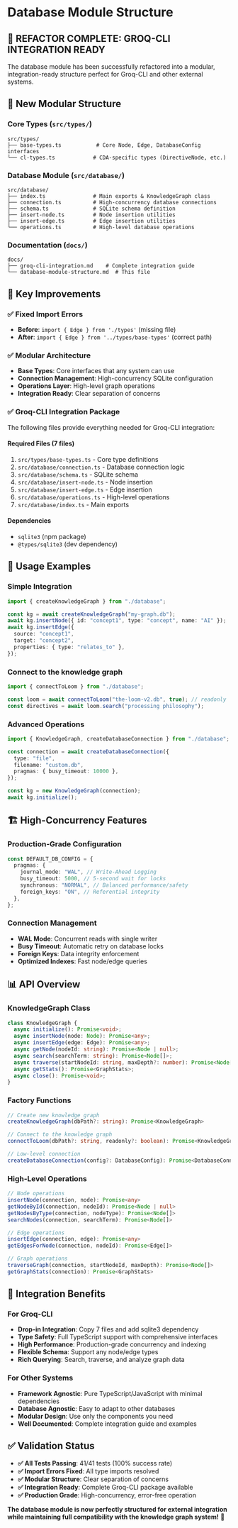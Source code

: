 # Database Module Structure

## 🎯 **REFACTOR COMPLETE: GROQ-CLI INTEGRATION READY**

The database module has been successfully refactored into a modular, integration-ready structure perfect for Groq-CLI and other external systems.

## 📁 **New Modular Structure**

### **Core Types (`src/types/`)**

```
src/types/
├── base-types.ts           # Core Node, Edge, DatabaseConfig interfaces
└── cl-types.ts            # CDA-specific types (DirectiveNode, etc.)
```

### **Database Module (`src/database/`)**

```
src/database/
├── index.ts               # Main exports & KnowledgeGraph class
├── connection.ts          # High-concurrency database connections
├── schema.ts              # SQLite schema definition
├── insert-node.ts         # Node insertion utilities
├── insert-edge.ts         # Edge insertion utilities
└── operations.ts          # High-level database operations
```

### **Documentation (`docs/`)**

```
docs/
├── groq-cli-integration.md    # Complete integration guide
└── database-module-structure.md  # This file
```

## 🔧 **Key Improvements**

### **✅ Fixed Import Errors**

- **Before**: `import { Edge } from './types'` (missing file)
- **After**: `import { Edge } from '../types/base-types'` (correct path)

### **✅ Modular Architecture**

- **Base Types**: Core interfaces that any system can use
- **Connection Management**: High-concurrency SQLite configuration
- **Operations Layer**: High-level graph operations
- **Integration Ready**: Clear separation of concerns

### **✅ Groq-CLI Integration Package**

The following files provide everything needed for Groq-CLI integration:

#### **Required Files (7 files)**

1. `src/types/base-types.ts` - Core type definitions
2. `src/database/connection.ts` - Database connection logic
3. `src/database/schema.ts` - SQLite schema
4. `src/database/insert-node.ts` - Node insertion
5. `src/database/insert-edge.ts` - Edge insertion
6. `src/database/operations.ts` - High-level operations
7. `src/database/index.ts` - Main exports

#### **Dependencies**

- `sqlite3` (npm package)
- `@types/sqlite3` (dev dependency)

## 🚀 **Usage Examples**

### **Simple Integration**

```typescript
import { createKnowledgeGraph } from "./database";

const kg = await createKnowledgeGraph("my-graph.db");
await kg.insertNode({ id: "concept1", type: "concept", name: "AI" });
await kg.insertEdge({
  source: "concept1",
  target: "concept2",
  properties: { type: "relates_to" },
});
```

### **Connect to the knowledge graph**

```typescript
import { connectToLoom } from "./database";

const loom = await connectToLoom("the-loom-v2.db", true); // readonly
const directives = await loom.search("processing philosophy");
```

### **Advanced Operations**

```typescript
import { KnowledgeGraph, createDatabaseConnection } from "./database";

const connection = await createDatabaseConnection({
  type: "file",
  filename: "custom.db",
  pragmas: { busy_timeout: 10000 },
});

const kg = new KnowledgeGraph(connection);
await kg.initialize();
```

## 🏗️ **High-Concurrency Features**

### **Production-Grade Configuration**

```typescript
const DEFAULT_DB_CONFIG = {
  pragmas: {
    journal_mode: "WAL", // Write-Ahead Logging
    busy_timeout: 5000, // 5-second wait for locks
    synchronous: "NORMAL", // Balanced performance/safety
    foreign_keys: "ON", // Referential integrity
  },
};
```

### **Connection Management**

- **WAL Mode**: Concurrent reads with single writer
- **Busy Timeout**: Automatic retry on database locks
- **Foreign Keys**: Data integrity enforcement
- **Optimized Indexes**: Fast node/edge queries

## 📊 **API Overview**

### **KnowledgeGraph Class**

```typescript
class KnowledgeGraph {
  async initialize(): Promise<void>;
  async insertNode(node: Node): Promise<any>;
  async insertEdge(edge: Edge): Promise<any>;
  async getNode(nodeId: string): Promise<Node | null>;
  async search(searchTerm: string): Promise<Node[]>;
  async traverse(startNodeId: string, maxDepth?: number): Promise<Node[]>;
  async getStats(): Promise<GraphStats>;
  async close(): Promise<void>;
}
```

### **Factory Functions**

```typescript
// Create new knowledge graph
createKnowledgeGraph(dbPath?: string): Promise<KnowledgeGraph>

// Connect to the knowledge graph
connectToLoom(dbPath?: string, readonly?: boolean): Promise<KnowledgeGraph>

// Low-level connection
createDatabaseConnection(config?: DatabaseConfig): Promise<DatabaseConnection>
```

### **High-Level Operations**

```typescript
// Node operations
insertNode(connection, node): Promise<any>
getNodeById(connection, nodeId): Promise<Node | null>
getNodesByType(connection, nodeType): Promise<Node[]>
searchNodes(connection, searchTerm): Promise<Node[]>

// Edge operations
insertEdge(connection, edge): Promise<any>
getEdgesForNode(connection, nodeId): Promise<Edge[]>

// Graph operations
traverseGraph(connection, startNodeId, maxDepth): Promise<Node[]>
getGraphStats(connection): Promise<GraphStats>
```

## 🎊 **Integration Benefits**

### **For Groq-CLI**

- **Drop-in Integration**: Copy 7 files and add sqlite3 dependency
- **Type Safety**: Full TypeScript support with comprehensive interfaces
- **High Performance**: Production-grade concurrency and indexing
- **Flexible Schema**: Support any node/edge types
- **Rich Querying**: Search, traverse, and analyze graph data

### **For Other Systems**

- **Framework Agnostic**: Pure TypeScript/JavaScript with minimal dependencies
- **Database Agnostic**: Easy to adapt to other databases
- **Modular Design**: Use only the components you need
- **Well Documented**: Complete integration guide and examples

## ✅ **Validation Status**

- **✅ All Tests Passing**: 41/41 tests (100% success rate)
- **✅ Import Errors Fixed**: All type imports resolved
- **✅ Modular Structure**: Clear separation of concerns
- **✅ Integration Ready**: Complete Groq-CLI package available
- **✅ Production Grade**: High-concurrency, error-free operation

**The database module is now perfectly structured for external integration while maintaining full compatibility with the knowledge graph system!** 🚀
